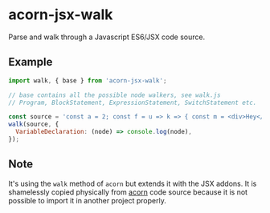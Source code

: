 # acorn-jsx-walk

Parse and walk through a Javascript ES6/JSX code source.

## Example

```js
import walk, { base } from 'acorn-jsx-walk';

// base contains all the possible node walkers, see walk.js
// Program, BlockStatement, ExpressionStatement, SwitchStatement etc.

const source = 'const a = 2; const f = u => k => { const m = <div>Hey</div>; return m; }';
walk(source, {
  VariableDeclaration: (node) => console.log(node),
});
```

## Note

It's using the `walk` method of `acorn` but extends it with the JSX addons.
It is shamelessly copied physically from
[acorn](https://github.com/marijnh/acorn/blob/master/src/walk/index.js) code
source because it is not possible to import it in another project properly.
